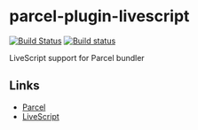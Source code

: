# parcel-plugin-livescript

[![Build Status](https://travis-ci.org/ukoloff/parcel-plugin-livescript.svg?branch=master)](https://travis-ci.org/ukoloff/parcel-plugin-livescript)
[![Build status](https://ci.appveyor.com/api/projects/status/q5rmgmwd9jrnq6so?svg=true)](https://ci.appveyor.com/project/ukoloff/parcel-plugin-livescript)

LiveScript support for Parcel bundler

## Links

- [Parcel][]
- [LiveScript][]

[Parcel]: https://parceljs.org/
[LiveScript]: http://livescript.net/
